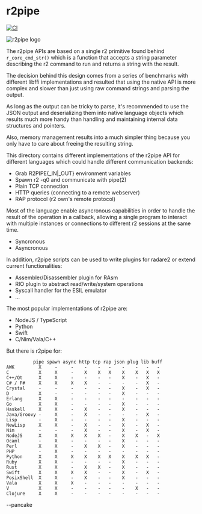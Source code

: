 # r2pipe

[![CI](https://github.com/radareorg/radare2-r2pipe/actions/workflows/ci.yml/badge.svg)](https://github.com/radareorg/radare2-r2pipe/actions/workflows/ci.yml)

![r2pipe logo](https://raw.githubusercontent.com/radare/radare2-r2pipe/master/r2pipe.png)

The r2pipe APIs are based on a single r2 primitive found behind `r_core_cmd_str()`
which is a function that accepts a string parameter describing the r2 command to
run and returns a string with the result.

The decision behind this design comes from a series of benchmarks with different
libffi implementations and resulted that using the native API is more complex and
slower than just using raw command strings and parsing the output.

As long as the output can be tricky to parse, it's recommended to use the JSON
output and deserializing them into native language objects which results much more
handy than handling and maintaining internal data structures and pointers.

Also, memory management results into a much simpler thing because you only have
to care about freeing the resulting string.

This directory contains different implementations of the r2pipe API for different
languages which could handle different communication backends:

* Grab R2PIPE{_IN|_OUT} environment variables
* Spawn r2 -q0 and communicate with pipe(2)
* Plain TCP connection
* HTTP queries (connecting to a remote webserver)
* RAP protocol (r2 own's remote protocol)

Most of the language enable asyncronous capabilities in order to handle the result
of the operation in a callback, allowing a single program to interact with multiple
instances or connections to different r2 sessions at the same time.

* Syncronous
* Asyncronous

In addition, r2pipe scripts can be used to write plugins for radare2 or extend current functionalities:

* Assembler/Disassembler plugin for RAsm
* RIO plugin to abstract read/write/system operations
* Syscall handler for the ESIL emulator
* ...

The most popular implementations of r2pipe are:

* NodeJS / TypeScript
* Python
* Swift
* C/Nim/Vala/C++

But there is r2pipe for:

	          pipe spawn async http tcp rap json plug lib buff
	AWK         X     -     -    -    -   -    -    -   -   -
	C           X     X     -    X    X   X    X    X   X   X
	C++/Qt      X     X     -    -    -   -    X    -   X   -
	C# / F#     X     X     X    X    -   -    -    -   X   -
	Crystal     -     -     -    -    -   -    X    -   X   -
	D           X     -     -    -    -   -    X    -   -   -
	Erlang      X     X     -    -    -   -    -    -   -   -
	Go          X     X     -    -    -   -    X    -   -   -
	Haskell     X     X     -    X    -   -    X    -   -   -
	Java/Groovy -     X     -    X    -   -    -    -   X   -
	Lisp        -     X     -    -    -   -    X    -   -   -
	NewLisp     X     X     -    X    -   -    X    -   X   -
	Nim         -     -     -    X    -   -    X    -   X   -
	NodeJS      X     X     X    X    X   -    X    X   -   X
	Ocaml       -     X     -    -    -   -    X    -   -   -
	Perl        X     X     -    X    X   -    X    -   -   -
	PHP         -     X     -    -    -   -    -    -   -   -
	Python      X     X     X    X    X   X    X    X   X   -
	Ruby        X     X     -    -    -   -    X    -   -   -
	Rust        X     X     -    X    X   -    X    -   -   -
	Swift       X     X     X    X    -   -    X    -   X   -
	PosixShell  X     X     -    X    -   -    X    -   -   -
	Vala        X     X     X    -    -   -    -    -   -   -
	V           X     X     -    -    -   -    -    X   -   -
	Clojure     X     X     -    -    -   -    -    -   -   -

--pancake
